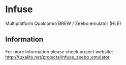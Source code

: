 # Infuse
Multiplatform Qualcomm BREW / Zeebo emulator (HLE)

## Information
For more information please check project website: <http://tuxality.net/projects/infuse_zeebo_emulator>
